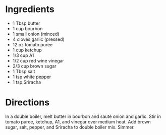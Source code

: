 # Ingredients #

* 1 Tbsp butter
* 1 cup bourbon
* 1 small onion (minced)
* 4 cloves garlic (pressed)
* 12 oz tomato puree
* 1 cup ketchup
* 1/3 cup A1
* 1/2 cup red wine vinegar
* 2/3 cup brown sugar
* 1 Tbsp salt
* 1 tsp white pepper
* 1 tsp Sriracha

# Directions #

In a double boiler, melt butter in bourbon and sauté onion and garlic.
Stir in tomato puree, ketchup, A1, and vinegar over medium heat.
Add brown sugar, salt, pepper, and Sriracha to double boiler mix.
Simmer.

